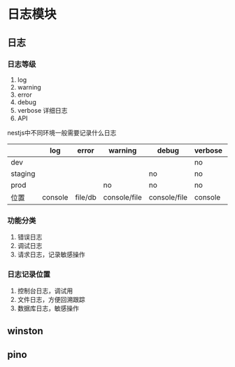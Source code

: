 # 日志模块

## 日志

### 日志等级

1. log
2. warning
3. error
4. debug
5. verbose 详细日志
6. API

nestjs中不同环境一般需要记录什么日志

|         | log     | error   | warning      | debug        | verbose | api        |
| ------- | ------- | ------- | ------------ | ------------ | ------- | ---------- |
| dev     |         |         |              |              | no      |            |
| staging |         |         |              | no           | no      | no         |
| prod    |         |         | no           | no           | no      |            |
| 位置    | console | file/db | console/file | console/file | console | console/db |



### 功能分类

1. 错误日志
2. 调试日志
3. 请求日志，记录敏感操作

### 日志记录位置

1. 控制台日志，调试用
2. 文件日志，方便回溯跟踪
3. 数据库日志，敏感操作

## winston



## pino







